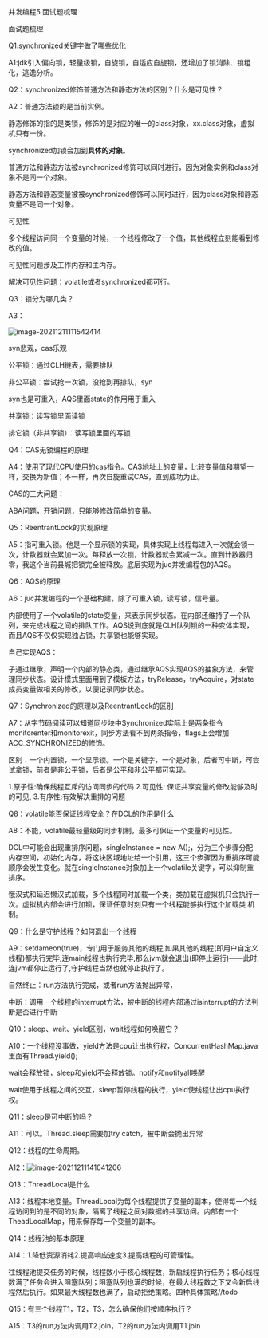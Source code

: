 并发编程5 面试题梳理

面试题梳理

Q1:synchronized关键字做了哪些优化

A1:jdk引入偏向锁，轻量级锁，自旋锁，自适应自旋锁，还增加了锁消除、锁粗化，逃逸分析。

Q2：synchronized修饰普通方法和静态方法的区别？什么是可见性？

A2：普通方法锁的是当前实例。

静态修饰的指的是类锁，修饰的是对应的唯一的class对象，xx.class对象，虚拟机只有一份。

synchronized加锁会加到**具体的对象**。

普通方法和静态方法被synchronized修饰可以同时进行，因为对象实例和class对象不是同一个对象。

静态方法和静态变量被被synchronized修饰可以同时进行，因为class对象和静态变量不是同一个对象。

可见性

多个线程访问同一个变量的时候，一个线程修改了一个值，其他线程立刻能看到修改的值。

可见性问题涉及工作内存和主内存。

解决可见性问题：volatile或者synchronized都可行。

Q3：锁分为哪几类？

A3：

![image-20211211111542414](C:\Users\Admin\AppData\Roaming\Typora\typora-user-images\image-20211211111542414.png)

syn悲观，cas乐观

公平锁：通过CLH链表，需要排队

非公平锁：尝试抢一次锁，没抢到再排队，syn

syn也是可重入，AQS里面state的作用用于重入

共享锁：读写锁里面读锁

排它锁（非共享锁）：读写锁里面的写锁

Q4：CAS无锁编程的原理 

A4：使用了现代CPU使用的cas指令。CAS地址上的变量，比较变量值和期望一样，交换为新值；不一样，再次自旋重试CAS，直到成功为止。

CAS的三大问题：

ABA问题，开销问题，只能够修改简单的变量。



Q5：ReentrantLock的实现原理

A5：指可重入锁。他是一个显示锁的实现，具体实现上线程每进入一次就会锁一次，计数器就会累加一次。每释放一次锁，计数器就会累减一次。直到计数器归零，我这个当前县城把锁完全被释放。底层实现为juc并发编程包的AQS。

Q6：AQS的原理

A6：juc并发编程的一个基础构建，除了可重入锁，读写锁，信号量。

内部使用了一个volatile的state变量，来表示同步状态。在内部还维持了一个队列，来完成线程之间的排队工作。AQS说到底就是CLH队列锁的一种变体实现，而且AQS不仅仅实现独占锁，共享锁也能够实现。

自己实现AQS：

子通过继承，声明一个内部的静态类，通过继承AQS实现AQS的抽象方法，来管理同步状态。设计模式里面用到了模板方法，tryRelease，tryAcquire，对state成员变量做相关的修改，以便记录同步状态。

Q7：Synchronized的原理以及ReentrantLock的区别

A7：从字节码阅读可以知道同步块中Synchronized实际上是两条指令monitorenter和monitorexit，同步方法看不到两条指令，flags上会增加ACC_SYNCHRONIZED的修饰。

区别：一个内置锁，一个显示锁。一个是关键字，一个是对象，后者可中断，可尝试拿锁，前者是非公平锁，后者是公平和非公平都可实现。

1.原子性:确保线程互斥的访问同步的代码
2.可见性: 保证共享变量的修改能够及时的可见,
3.有序性:有效解决重排的问题

Q8：volatile能否保证线程安全？在DCL的作用是什么

A8：不能，volatile最轻量级的同步机制，最多可保证一个变量的可见性。 

DCL中可能会出现重排序问题，singleInstance = new A();，分为三个步骤分配内存空间，初始化内存，将这块区域地址给一个引用，这三个步骤因为重排序可能顺序会发生变化。就在singleInstance对象加上一个volatile关键字，可以抑制重排序。

饿汉式和延迟懒汉式加载，多个线程同时加载一个类，类加载在虚拟机只会执行一次。虚拟机内部会进行加锁，保证任意时刻只有一个线程能够执行这个加载类 机制。



Q9：什么是守护线程？如何退出一个线程

A9：setdameon(true)，专门用于服务其他的线程,如果其他的线程(即用户自定义线程)都执行完毕,连main线程也执行完毕,那么jvm就会退出(即停止运行)——此时,连jvm都停止运行了,守护线程当然也就停止执行了。

自然终止：run方法执行完成，或者run方法抛出异常，

中断：调用一个线程的interrupt方法，被中断的线程内部通过isinterrupt的方法判断是否进行中断



Q10：sleep、wait、yield区别，wait线程如何唤醒它？ 

A10：一个线程没事做，yield方法是cpu让出执行权，ConcurrentHashMap.java里面有Thread.yield();

wait会释放锁，sleep和yield不会释放锁。notify和notifyall唤醒

wait使用于线程之间的交互，sleep暂停线程的执行，yield使线程让出cpu执行权。

Q11：sleep是可中断的吗？

A11：可以。Thread.sleep需要加try catch，被中断会抛出异常

Q12：线程的生命周期。

A12：![image-20211211141041206](C:\Users\Admin\AppData\Roaming\Typora\typora-user-images\image-20211211141041206.png)

Q13：ThreadLocal是什么

A13：线程本地变量。ThreadLocal为每个线程提供了变量的副本，使得每一个线程访问到的是不同的对象，隔离了线程之间对数据的共享访问。内部有一个TheadLocalMap，用来保存每一个变量的副本。

Q14：线程池的基本原理

A14：1.降低资源消耗2.提高响应速度3.提高线程的可管理性。

往线程池提交任务的时候，线程数小于核心线程数，新启线程执行任务；核心线程数满了任务会进入阻塞队列；阻塞队列也满的时候，在最大线程数之下又会新启线程然后执行。如果最大线程数也满了，启动拒绝策略。四种具体策略//todo

Q15：有三个线程T1，T2，T3，怎么确保他们按顺序执行？

A15：T3的run方法内调用T2.join，T2的run方法内调用T1.join